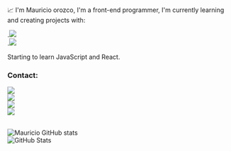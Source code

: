 :chart_with_upwards_trend:
I'm Mauricio orozco, I'm a front-end programmer, I'm currently learning and creating projects with:<br>

.<img src="https://img.shields.io/badge/HTML5-E34F26?style=for-the-badge&logo=html5&logoColor=white"/><br>
.<img src="https://img.shields.io/badge/CSS3-1572B6?style=for-the-badge&logo=css3&logoColor=white"/><br>

Starting to learn JavaScript and React.<br>

### Contact:<br>
<a href="https://www.google.com.br/"> <img src="https://img.shields.io/badge/Instagram-E4405F?style=for-the-badge&logo=instagram&logoColor=white"/></a><br> 
<a href="https://www.google.com.br/"> <img src="https://img.shields.io/badge/Facebook-1877F2?style=for-the-badge&logo=facebook&logoColor=white"/></a><br> 
<a href="https://www.google.com.br/"> <img src="https://img.shields.io/badge/TikTok-000000?style=for-the-badge&logo=tiktok&logoColor=white"/></a><br> 
<a href="https://www.google.com.br/"> <img src="https://img.shields.io/badge/WhatsApp-25D366?style=for-the-badge&logo=whatsapp&logoColor=white"/></a><br> <br>

![Mauricio GitHub stats](https://github-readme-stats.vercel.app/api?username=Mauricio86-Make)<br>
![GitHub Stats](https://github-readme-stats.vercel.app/api?username=Mauricio86-Make&theme=transparent&bg_color=000&border_color=30A3DC&show_icons=true&icon_color=30A3DC&title_color=E94D5F&text_color=FFF)


<!--
**Mauricio86-make/Mauricio86-Make** is a ✨ _special_ ✨ repository because its `README.md` (this file) appears on your GitHub profile.

Here are some ideas to get you started:

- 🔭 I’m currently working on ...
- 🌱 I’m currently learning ...
- 👯 I’m looking to collaborate on ...
- 🤔 I’m looking for help with ...
- 💬 Ask me about ...
- 📫 How to reach me: ...
- 😄 Pronouns: ...
- ⚡ Fun fact: ...
-->
